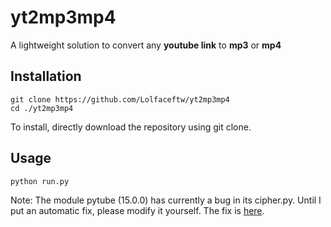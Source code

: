 # yt2mp3mp4
A lightweight solution to convert any **youtube link** to **mp3** or **mp4**

## Installation
```
git clone https://github.com/Lolfaceftw/yt2mp3mp4
cd ./yt2mp3mp4
```
To install, directly download the repository using git clone.

## Usage
```batch
python run.py
```
Note: The module pytube (15.0.0) has currently a bug in its cipher.py. Until I put an automatic fix, please modify it yourself. The fix is [here](https://github.com/pytube/pytube/issues/1684). 
